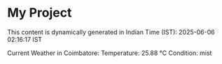 # My Project

This content is dynamically generated in Indian Time (IST): 2025-06-06 02:16:17 IST


Current Weather in Coimbatore:
Temperature: 25.88 °C
Condition: mist
